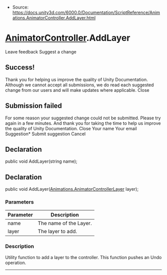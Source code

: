 * Source: https://docs.unity3d.com/6000.0/Documentation/ScriptReference/Animations.AnimatorController.AddLayer.html

#  [AnimatorController](https://docs.unity3d.com/6000.0/Documentation/ScriptReference/Animations.AnimatorController.html).AddLayer
Leave feedback
Suggest a change
## Success!
Thank you for helping us improve the quality of Unity Documentation. Although we cannot accept all submissions, we do read each suggested change from our users and will make updates where applicable.
Close
## Submission failed
For some reason your suggested change could not be submitted. Please <a>try again</a> in a few minutes. And thank you for taking the time to help us improve the quality of Unity Documentation.
Close
Your name Your email Suggestion* Submit suggestion
Cancel
## Declaration
public void AddLayer(string name); 
## Declaration
public void AddLayer([Animations.AnimatorControllerLayer](https://docs.unity3d.com/6000.0/Documentation/ScriptReference/Animations.AnimatorControllerLayer.html) layer); 
### Parameters
Parameter | Description  
---|---  
name | The name of the Layer.  
layer | The layer to add.  
### Description
Utility function to add a layer to the controller.
This function pushes an Undo operation.
* * *

